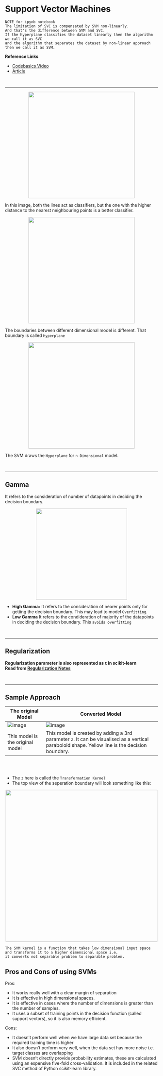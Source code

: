 # Support Vector Machines

```
NOTE for ipynb notebook
The limitation of SVC is compensated by SVM non-linearly. 
And that's the difference between SVM and SVC. 
If the hyperplane classifies the dataset linearly then the algorithm we call it as SVC 
and the algorithm that separates the dataset by non-linear approach then we call it as SVM.
```

<strong> Reference Links </strong>

- [Codebasics Video](https://www.youtube.com/watch?v=FB5EdxAGxQg)
- [Article](https://www.analyticsvidhya.com/blog/2017/09/understaing-support-vector-machine-example-code/)

<br>
<hr>

<p align="center"><img src="https://user-images.githubusercontent.com/76818035/172891764-b6f5befc-8b9e-4633-8da9-7af956437d6b.png" height=350></p>

In this image, both the lines act as classifiers, but the one with the higher distance to the nearest neighbouring points is a better classifier.

<p align="center"><img src="https://user-images.githubusercontent.com/76818035/172892133-68db77c1-0fbd-4a3a-98c4-9a006b85d021.png" height=350></p>

The boundaries between different dimensional model is different. That boundary is called `Hyperplane`

<p align="center"><img src="https://user-images.githubusercontent.com/76818035/172892600-125b2b50-b54d-46fc-88af-be7d7845aa0e.png" height=350></p>

The SVM draws the `Hyperplane` for `n Dimensional` model. 

<br>
<hr>

## Gamma

It refers to the consideration of number of datapoints in deciding the decision boundary.

<p align="center"><img src="https://user-images.githubusercontent.com/76818035/172893688-ab271501-3a7a-4a1e-a36c-eeb8aa783da4.png" height=300></p>

- **High Gamma:** It refers to the consideration of nearer points only for getting the decision boundary. This may lead to model `Overfitting`.
- **Low Gamma** It refers to the condideration of majority of the datapoints in deciding the decision boundary. This `avoids overfitting`

<br>
<hr>

## Regularization

**Regularization parameter is also represented as `C` in scikit-learn** <br>
<strong> Read from [Regularization Notes](../Regularization) </strong>
  
<br>
<hr>
  
## Sample Approach
  
|The original Model| Converted Model|
|------------------|----------------|
|![image](https://user-images.githubusercontent.com/76818035/172895578-dc4b70e4-dbd5-4a3d-97ff-1eb7184c0f1a.png)|![image](https://user-images.githubusercontent.com/76818035/172895733-97fabf8e-91be-4189-9811-bc78e47fadb9.png)|
|This model is the original model| This model is created by adding a 3rd parameter `z`. It can be visualised as a vertical paraboloid shape. Yellow line is the decision boundary.|

<br><br>

- The `z` here is called the `Transformation Kernel`
- The top view of the seperation boundary will look something like this:

<p align="center"><img src="https://user-images.githubusercontent.com/76818035/172897366-e434c319-f661-485a-b1de-d2be3a55f13d.png" height=500></p>

```
The SVM kernel is a function that takes low dimensional input space and transforms it to a higher dimensional space i.e.
it converts not separable problem to separable problem.
```

## Pros and Cons of using SVMs


Pros:

- It works really well with a clear margin of separation
- It is effective in high dimensional spaces.
- It is effective in cases where the number of dimensions is greater than the number of samples.
- It uses a subset of training points in the decision function (called support vectors), so it is also memory efficient.

Cons:

- It doesn’t perform well when we have large data set because the required training time is higher
- It also doesn’t perform very well, when the data set has more noise i.e. target classes are overlapping
- SVM doesn’t directly provide probability estimates, these are calculated using an expensive five-fold cross-validation. It is included in the related
SVC method of Python scikit-learn library.
